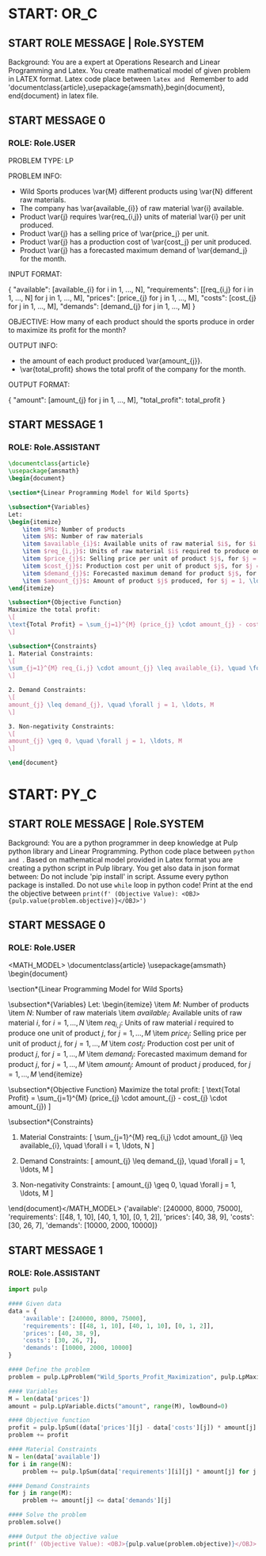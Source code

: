 # START: OR_C 
## START ROLE MESSAGE | Role.SYSTEM 
Background: You are a expert at Operations Research and Linear Programming and Latex. You create mathematical model of given problem in LATEX format. Latex code place between ```latex and ``` Remember to add 'documentclass{article},usepackage{amsmath},begin{document}, end{document} in latex file. 
## START MESSAGE 0 
### ROLE: Role.USER
<DESCRIPTION>
PROBLEM TYPE: LP

PROBLEM INFO:

- Wild Sports produces \var{M} different products using \var{N} different raw materials.
- The company has \var{available_{i}} of raw material \var{i} available.
- Product \var{j} requires \var{req_{i,j}} units of material \var{i} per unit produced.
- Product \var{j} has a selling price of \var{price_j} per unit.
- Product \var{j} has a production cost of \var{cost_j} per unit produced.
- Product \var{j} has a forecasted maximum demand of \var{demand_j} for the month.

INPUT FORMAT: 

{
    "available": [available_{i} for i in 1, ..., N],
    "requirements": [[req_{i,j} for i in 1, ..., N] for j in 1, ..., M],
    "prices": [price_{j} for j in 1, ..., M],
    "costs": [cost_{j} for j in 1, ..., M],
    "demands": [demand_{j} for j in 1, ..., M]
}

OBJECTIVE: How many of each product should the sports produce in order to maximize its profit for the month?

OUTPUT INFO:

- the amount of each product produced \var{amount_{j}}.
- \var{total_profit} shows the total profit of the company for the month.

OUTPUT FORMAT:

{
    "amount": [amount_{j} for j in 1, ..., M],
    "total_profit": total_profit
}

</DESCRIPTION>


## START MESSAGE 1 
### ROLE: Role.ASSISTANT
```latex
\documentclass{article}
\usepackage{amsmath}
\begin{document}

\section*{Linear Programming Model for Wild Sports}

\subsection*{Variables}
Let:
\begin{itemize}
    \item $M$: Number of products
    \item $N$: Number of raw materials
    \item $available_{i}$: Available units of raw material $i$, for $i = 1, \ldots, N$
    \item $req_{i,j}$: Units of raw material $i$ required to produce one unit of product $j$, for $j = 1, \ldots, M$
    \item $price_{j}$: Selling price per unit of product $j$, for $j = 1, \ldots, M$
    \item $cost_{j}$: Production cost per unit of product $j$, for $j = 1, \ldots, M$
    \item $demand_{j}$: Forecasted maximum demand for product $j$, for $j = 1, \ldots, M$
    \item $amount_{j}$: Amount of product $j$ produced, for $j = 1, \ldots, M$
\end{itemize}

\subsection*{Objective Function}
Maximize the total profit:
\[
\text{Total Profit} = \sum_{j=1}^{M} (price_{j} \cdot amount_{j} - cost_{j} \cdot amount_{j})
\]

\subsection*{Constraints}
1. Material Constraints:
\[
\sum_{j=1}^{M} req_{i,j} \cdot amount_{j} \leq available_{i}, \quad \forall i = 1, \ldots, N
\]

2. Demand Constraints:
\[
amount_{j} \leq demand_{j}, \quad \forall j = 1, \ldots, M
\]

3. Non-negativity Constraints:
\[
amount_{j} \geq 0, \quad \forall j = 1, \ldots, M
\]

\end{document}
```

# START: PY_C 
## START ROLE MESSAGE | Role.SYSTEM 
Background: You are a python programmer in deep knowledge at Pulp python library and Linear Programming. Python code place between ```python and ```. Based on mathematical model provided in Latex format you are creating a python script in Pulp library. You get also data in json format between: <DATA></DATA> Do not include 'pip install' in script. Assume every python package is installed. Do not use `while` loop in python code! Print at the end the objective between <OBJ></OBJ> `print(f' (Objective Value): <OBJ>{pulp.value(problem.objective)}</OBJ>')` 
## START MESSAGE 0 
### ROLE: Role.USER
<MATH_MODEL>
\documentclass{article}
\usepackage{amsmath}
\begin{document}

\section*{Linear Programming Model for Wild Sports}

\subsection*{Variables}
Let:
\begin{itemize}
    \item $M$: Number of products
    \item $N$: Number of raw materials
    \item $available_{i}$: Available units of raw material $i$, for $i = 1, \ldots, N$
    \item $req_{i,j}$: Units of raw material $i$ required to produce one unit of product $j$, for $j = 1, \ldots, M$
    \item $price_{j}$: Selling price per unit of product $j$, for $j = 1, \ldots, M$
    \item $cost_{j}$: Production cost per unit of product $j$, for $j = 1, \ldots, M$
    \item $demand_{j}$: Forecasted maximum demand for product $j$, for $j = 1, \ldots, M$
    \item $amount_{j}$: Amount of product $j$ produced, for $j = 1, \ldots, M$
\end{itemize}

\subsection*{Objective Function}
Maximize the total profit:
\[
\text{Total Profit} = \sum_{j=1}^{M} (price_{j} \cdot amount_{j} - cost_{j} \cdot amount_{j})
\]

\subsection*{Constraints}
1. Material Constraints:
\[
\sum_{j=1}^{M} req_{i,j} \cdot amount_{j} \leq available_{i}, \quad \forall i = 1, \ldots, N
\]

2. Demand Constraints:
\[
amount_{j} \leq demand_{j}, \quad \forall j = 1, \ldots, M
\]

3. Non-negativity Constraints:
\[
amount_{j} \geq 0, \quad \forall j = 1, \ldots, M
\]

\end{document}</MATH_MODEL>
<DATA>
{'available': [240000, 8000, 75000], 'requirements': [[48, 1, 10], [40, 1, 10], [0, 1, 2]], 'prices': [40, 38, 9], 'costs': [30, 26, 7], 'demands': [10000, 2000, 10000]}</DATA>


## START MESSAGE 1 
### ROLE: Role.ASSISTANT
```python
import pulp

#### Given data
data = {
    'available': [240000, 8000, 75000],
    'requirements': [[48, 1, 10], [40, 1, 10], [0, 1, 2]],
    'prices': [40, 38, 9],
    'costs': [30, 26, 7],
    'demands': [10000, 2000, 10000]
}

#### Define the problem
problem = pulp.LpProblem("Wild_Sports_Profit_Maximization", pulp.LpMaximize)

#### Variables
M = len(data['prices'])
amount = pulp.LpVariable.dicts("amount", range(M), lowBound=0)

#### Objective function
profit = pulp.lpSum((data['prices'][j] - data['costs'][j]) * amount[j] for j in range(M))
problem += profit

#### Material Constraints
N = len(data['available'])
for i in range(N):
    problem += pulp.lpSum(data['requirements'][i][j] * amount[j] for j in range(M)) <= data['available'][i]

#### Demand Constraints
for j in range(M):
    problem += amount[j] <= data['demands'][j]

#### Solve the problem
problem.solve()

#### Output the objective value
print(f' (Objective Value): <OBJ>{pulp.value(problem.objective)}</OBJ>')
```

